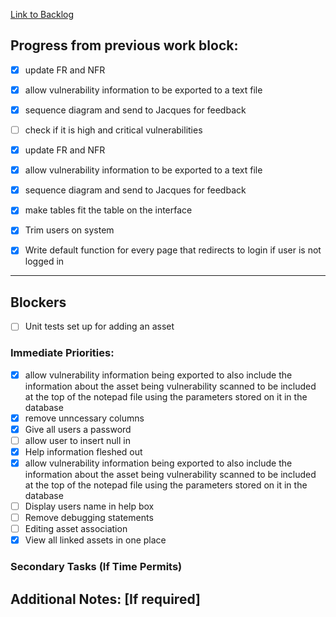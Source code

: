 
[Link to Backlog](https://github.com/cyberianwilderness/CMP307-Backlog/issues)
## Progress from previous work block:

- [x] update FR and NFR
- [x] allow vulnerability information to be exported to a text file
- [x] sequence diagram and send to Jacques for feedback
- [ ] check if it is high and critical vulnerabilities
- [x] update FR and NFR
- [x] allow vulnerability information to be exported to a text file

- [x] sequence diagram and send to Jacques for feedback
- [x] make tables fit the table on the interface
- [x] Trim users on system
- [x] Write default function for every page that redirects to login if user is not logged in

---

## Blockers
- [ ] Unit tests set up for adding an asset
### Immediate Priorities:

- [x] allow vulnerability information being exported to also include the information about the asset being vulnerability scanned to be included at the top of the notepad file using the parameters stored on it in the database
- [x]  remove unncessary columns
- [x] Give all users a password
- [ ] allow user to insert null in 
- [x] Help information fleshed out
- [x] allow vulnerability information being exported to also include the information about the asset being vulnerability scanned to be included at the top of the notepad file using the parameters stored on it in the database
- [ ] Display users name in help box
- [ ] Remove debugging statements
- [ ] Editing asset association
- [x] View all linked assets in one place

### Secondary Tasks (If Time Permits)
## Additional Notes: [If required]

```SQL
